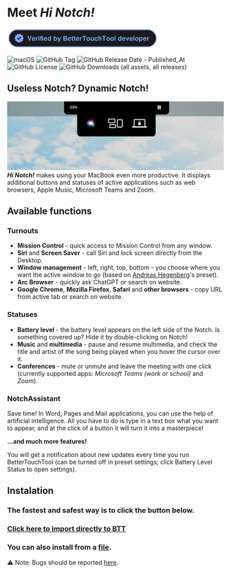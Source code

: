 # Meet *Hi Notch!*

<picture>
 <source media="(prefers-color-scheme: dark)" srcset="https://raw.githubusercontent.com/MStankiewiczOfficial/Hi-Notch/main/assets/badges/verify_dark_en.svg">
 <source media="(prefers-color-scheme: light)" srcset="https://raw.githubusercontent.com/MStankiewiczOfficial/Hi-Notch/main/assets/badges/verify_light_en.svg">
 <img alt="Verified BetterTouchTool Preset" src="https://raw.githubusercontent.com/MStankiewiczOfficial/Hi-Notch/main/assets/badges/verify_dark_en.svg" height="48px">
</picture>

![macOS](https://img.shields.io/badge/mac%20os-000?style=for-the-badge&logo=apple&logoColor=F0F0F0)
![GitHub Tag](https://img.shields.io/github/v/tag/MStankiewiczOfficial/Hi-Notch?style=for-the-badge&label=Release&logo=github)
![GitHub Release Date - Published_At](https://img.shields.io/github/release-date/MStankiewiczOfficial/Hi-Notch?style=for-the-badge)
![GitHub License](https://img.shields.io/github/license/MStankiewiczOfficial/Hi-Notch?style=for-the-badge)
![GitHub Downloads (all assets, all releases)](https://img.shields.io/github/downloads/MStankiewiczOfficial/Hi-Notch/total?style=for-the-badge)

## Useless Notch? Dynamic Notch!

![](https://github.com/MStankiewiczOfficial/Hi-Notch/blob/v24022/assets/screenshot.png?raw=true)
***Hi Notch!*** makes using your MacBook even more productive. It displays additional buttons and statuses of active applications such as web browsers, Apple Music, Microsoft Teams and Zoom.

## Available functions

### Turnouts
* **Mission Control** - quick access to Mission Control from any window.
* **Siri** and **Screen Saver** - call Siri and lock screen directly from the Desktop.
* **Window management** - left, right, top, bottom - you choose where you want the active window to go (based on [Andreas Hegenberg](https://community.folivora.ai/u/andreas_hegenberg/)'s preset).
* **Arc Browser** - quickly ask ChatGPT or search on website.
* **Google Chrome**, **Mozilla Firefox**, **Safari** and **other browsers** - copy URL from active tab or search on website.

### Statuses
* **Battery level** - the battery level appears on the left side of the Notch. Is something covered up? Hide it by double-clicking on Notch!
* **Music** and **multimedia** - pause and resume multimedia, and check the title and artist of the song being played when you hover the cursor over it.
* **Conferences** - mute or unmute and leave the meeting with one click (currently supported apps: *Microsoft Teams (work or school)* and *Zoom*).

### NotchAssistant
Save time! In Word, Pages and Mail applications, you can use the help of artificial intelligence. All you have to do is type in a text box what you want to appear, and at the click of a button it will turn it into a masterpiece!

**...and much more features!**

You will get a notification about new updates every time you run BetterTouchTool (can be turned off in preset settings; click Battery Level Status to open settings).

## Instalation
### The fastest and safest way is to click the button below.
### [Click here to import directly to BTT](https://www.mstankiewi.cz/hi-notch?download=2)
### You can also install from a [file](https://github.com/MStankiewiczOfficial/Hi-Notch/releases/latest).

⚠️ Note: Bugs should be reported [here](https://github.com/MStankiewiczOfficial/Hi-Notch/issues).